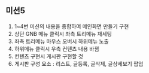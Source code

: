 ## 미션5

1. 1~4번 미션의 내용을 종합하여 메인화면 만들기 구현
2. 상단 GNB 메뉴 클릭시 좌측 트리메뉴 재세팅
3. 좌측 트리메뉴 마우스 오버시 하위메뉴 노출
4. 하위메뉴 클릭시 우측 컨텐츠 내용 바뀜
5. 컨텐츠 구현시 게시판 구현할 것
6. 게시판 구성 요소 : 리스트, 글등록, 글삭제, 글상세보기 팝업

<!-- ![미션4 GIF](./src/images/react_mission_4_Tabs.gif). -->
